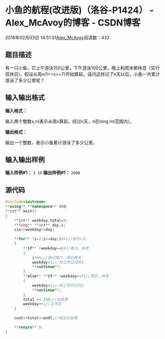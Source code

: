 # 小鱼的航程(改进版)（洛谷-P1424） - Alex_McAvoy的博客 - CSDN博客





2018年02月03日 14:51:51[Alex_McAvoy](https://me.csdn.net/u011815404)阅读数：432








## 题目描述

有一只小鱼，它上午游泳150公里，下午游泳100公里，晚上和周末都休息（实行双休日)，假设从周x(1<=x<=7)开始算起，请问这样过了n天以后，小鱼一共累计游泳了多少公里呢？

## 输入输出格式

**输入格式：**

输入两个整数x,n(表示从周x算起，经过n天，n在long int范围内）。

**输出格式：**

输出一个整数，表示小鱼累计游泳了多少公里。

## 输入输出样例

**输入样例#1：**
`3 10`
**输出样例#1：**
`2000`
## 源代码  

```cpp
#include<iostream>
**using** **namespace** std;
**int** main()
{
    **int** weekday,total=0;
    **long** **int** day,i;
    cin>>weekday>>day;
    
    **for** (i=1;i<=day;i++)//航行n天
    {  
        **if** (weekday==6)//周六，休息
        {  
            i+=1;//跳过周六、周日两天
            weekday=1;//将工作日归为1  
            **continue**;  
        }
        **else** **if** (weekday==7)//周日，休息
        {  
            weekday=1;//将工作日归为1 
            **continue**;  
        }  
        total += 250;//总航程  
        weekday++;//工作日
    }  
    
    cout<<total<<endl;//输出总航程
    
    **return** 0;
}
```



